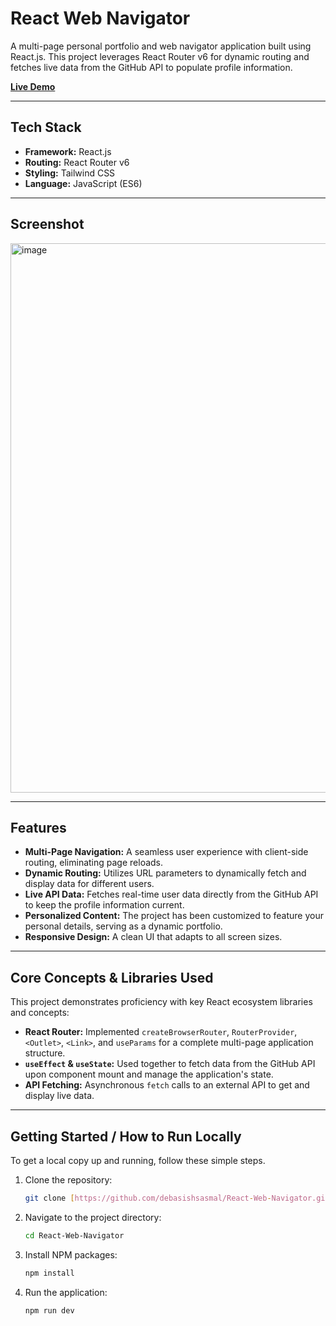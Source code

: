 # React Web Navigator

A multi-page personal portfolio and web navigator application built using React.js. This project leverages React Router v6 for dynamic routing and fetches live data from the GitHub API to populate profile information.

[**Live Demo**](https://debasishsasmal.github.io/React-Web-Navigator/) 

---

## Tech Stack

- **Framework:** React.js
- **Routing:** React Router v6
- **Styling:** Tailwind CSS
- **Language:** JavaScript (ES6)

---

## Screenshot

<img width="1277" height="879" alt="image" src="https://github.com/user-attachments/assets/0ffeb4c4-f787-4cfa-8dc7-c03788dc1034" />

---

## Features

- **Multi-Page Navigation:** A seamless user experience with client-side routing, eliminating page reloads.
- **Dynamic Routing:** Utilizes URL parameters to dynamically fetch and display data for different users.
- **Live API Data:** Fetches real-time user data directly from the GitHub API to keep the profile information current.
- **Personalized Content:** The project has been customized to feature your personal details, serving as a dynamic portfolio.
- **Responsive Design:** A clean UI that adapts to all screen sizes.

---

## Core Concepts & Libraries Used

This project demonstrates proficiency with key React ecosystem libraries and concepts:

- **React Router:** Implemented `createBrowserRouter`, `RouterProvider`, `<Outlet>`, `<Link>`, and `useParams` for a complete multi-page application structure.
- **`useEffect` & `useState`:** Used together to fetch data from the GitHub API upon component mount and manage the application's state.
- **API Fetching:** Asynchronous `fetch` calls to an external API to get and display live data.

---

## Getting Started / How to Run Locally

To get a local copy up and running, follow these simple steps.

1.  Clone the repository:
    ```sh
    git clone [https://github.com/debasishsasmal/React-Web-Navigator.git](https://github.com/debasishsasmal/React-Web-Navigator.git)
    ```
2.  Navigate to the project directory:
    ```sh
    cd React-Web-Navigator
    ```
3.  Install NPM packages:
    ```sh
    npm install
    ```
4.  Run the application:
    ```sh
    npm run dev
    ```
